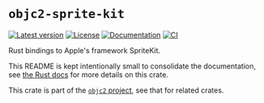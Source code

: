 # `objc2-sprite-kit`

[![Latest version](https://badgen.net/crates/v/objc2-sprite-kit)](https://crates.io/crates/objc2-sprite-kit)
[![License](https://badgen.net/badge/license/MIT/blue)](../LICENSE.txt)
[![Documentation](https://docs.rs/objc2-sprite-kit/badge.svg)](https://docs.rs/objc2-sprite-kit/)
[![CI](https://github.com/madsmtm/objc2/actions/workflows/ci.yml/badge.svg)](https://github.com/madsmtm/objc2/actions/workflows/ci.yml)

Rust bindings to Apple's framework SpriteKit.

This README is kept intentionally small to consolidate the documentation, see
[the Rust docs](https://docs.rs/objc2-sprite-kit/) for more details on this crate.

This crate is part of the [`objc2` project](https://github.com/madsmtm/objc2),
see that for related crates.
